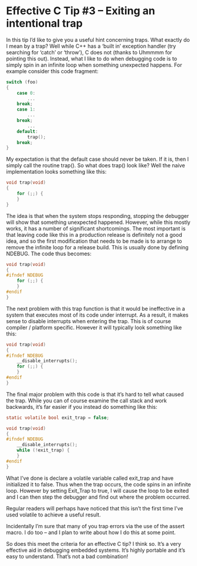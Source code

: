 # Effective C Tip #3 – Exiting an intentional trap

In this tip I’d like to give you a useful hint concerning traps. What exactly do I mean by a trap? Well while C++ has a ‘built in’ exception handler (try searching for ‘catch’ or ‘throw’), C does not (thanks to Uhmmmm for pointing this out). Instead, what I like to do when debugging code is to simply spin in an infinite loop when something unexpected happens. For example consider this code fragment:

```C
switch (foo)
{
    case 0:
        ...
    break;
    case 1:
        ...
    break;
        ...
    default:
        trap();
    break;
}
```

My expectation is that the default case should never be taken. If it is, then I simply call the routine trap(). So what does trap() look like? Well the naive implementation looks something like this:

```C
void trap(void)
{
    for (;;) {
    }
}
```

The idea is that when the system stops responding, stopping the debugger will show that something unexpected happened. However, while this mostly works, it has a number of significant shortcomings. The most important is that leaving code like this in a production release is definitely not a good idea, and so the first modification that needs to be made is to arrange to remove the infinite loop for a release build. This is usually done by defining NDEBUG. The code thus becomes:

```C
void trap(void)
{
#ifndef NDEBUG
    for (;;) {
    }
#endif
}
```

The next problem with this trap function is that it would be ineffective in a system that executes most of its code under interrupt. As a result, it makes sense to disable interrupts when entering the trap. This is of course compiler / platform specific. However it will typically look something like this:

```C
void trap(void)
{
#ifndef NDEBUG
    __disable_interrupts();
    for (;;) {
    }
#endif
}
```

The final major problem with this code is that it’s hard to tell what caused the trap. While you can of course examine the call stack and work backwards, it’s far easier if you instead do something like this:

```C
static volatile bool exit_trap = false;

void trap(void)
{
#ifndef NDEBUG
    __disable_interrupts();
    while (!exit_trap) {
    }
#endif
}
```

What I’ve done is declare a volatile variable called exit_trap and have initialized it to false. Thus when the trap occurs, the code spins in an infinite loop. However by setting Exit_Trap to true, I will cause the loop to be exited and I can then step the debugger and find out where the problem occurred.

Regular readers will perhaps have noticed that this isn’t the first time I’ve used volatile to achieve a useful result.

Incidentally I’m sure that many of you trap errors via the use of the assert macro. I do too – and I plan to write about how I do this at some point.

So does this meet the criteria for an effective C tip? I think so. It’s a very effective aid in debugging embedded systems. It’s highly portable and it’s easy to understand. That’s not a bad combination!
